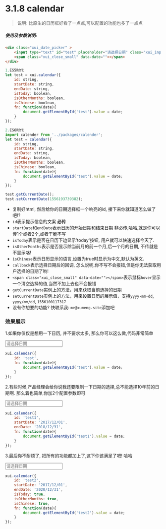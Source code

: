 <link rel="stylesheet" type="text/css" href="../assets/xui.css">
<script type="text/javascript" src="../assets/xui.js"></script>

# 3.1.8 calendar

>说明: 比原生的日历框好看了一点点,可以配置的功能也多了一点点

##### 使用及参数说明:
```html
<div class="xui_date_picker" >
	<input type="text" id="test" placeholder="请选择日期" class="xui_input xui_date_input" />
	<span class="xui_close_small" data-date=""></span>
</div>
```
```js
1.ES5时代
let test = xui.calendar({
	id: string,
	startDate: string,
	endDate: string,
	isToday: boolean,
	isOtherMonths: boolean,
	isChinese: boolean,
	fn: function(date){
		document.getElementById('test').value = date;
	}
});

2.ES6时代
import calender from '../packages/calender';
let test = calendar({
	id: string,
	startDate: string,
	endDate: string,
	isToday: boolean,
	isOtherMonths: boolean,
	isChinese: boolean,
	fn: function(date){
		document.getElementById('test').value = date;
	}
});

test.getCurrentDate();
test.setCurrentDate(1556193739382);
```

* 复制好html, 然后给你的日期选择框一个响亮的id, 接下来你就知道怎么做了吧!?
* `id`表示提示信息的文案 **必传**
* `startDate`和`endDate`表示日历的开始日期和结束日期 非必传,哈哈,就是你可以传1个或者2个,或者干脆不写
* `isToday`表示是否在日历下边显示'today'按钮, 用户就可以快速选择今天了.
* `isOtherMonths`表示是否显示除当前月的前一个月,后一个月的日期, 不传就是不显示咯!
* `isChinese`表示日历显示的语言,设置为true时显示为中文,默认为英文.
* `callback`表示选择日期后的回调, 怎么说呢,你不写不会报错,但是你无法获取用户选择的日期了哟!
* `<span class="xui_close_small" data-date=""></span>`表示鼠标`hover`显示一个清空选择的值,当然不加上去也不会报错
* `getCurrentDate`实例上的方法，用来获取当前选择的日期
* `setCurrentDate`实例上的方法，用来设置日历的展示值，支持`yyyy-mm-dd`, `yyyy/mm/dd`, `1556100117317`
* 没有你想要的功能? 快联系我: `me@xumeng.site`添加吧

### 效果展示

1.如果你仅仅是想用一下日历, 并不要求太多, 那么你可以这么做,代码非常简单
<div class="xui_date_picker">
	<input type="text" id="test" placeholder="请选择日期" class="xui_input xui_date_input" />
	<span class="xui_close_small" data-date=""></span>
</div>

<script type="text/javascript">
document.getElementById('test').onclick = function(){
	xui.calendar({
		id: 'test',
		fn: function(date){
			document.getElementById('test').value = date;
		}
	});
};
</script>

```js
xui.calendar({
	id: 'test',
	fn: function(date){
		document.getElementById('test').value = date;
	}
});
```

2.有些时候,产品经理会给你说我还要限制一下日期的选择,总不能选择10年前的日期啊. 那么着也简单,你加2个配置参数即可
<div class="xui_date_picker" >
	<input type="text" id="test1" placeholder="请选择日期" class="xui_input xui_date_input" />
	<span class="xui_close_small" data-date=""></span>
</div>

<script type="text/javascript">
document.getElementById('test1').onclick = function(){
	xui.calendar({
		id: 'test1',
		startDate: '2017/12/01',
		endDate: '2018/12/31',
		fn: function(date){
			document.getElementById('test1').value = date;
		}
	});
};
</script>

```js
xui.calendar({
	id: 'test1',
	startDate: '2017/12/01',
	endDate: '2018/12/31',
	fn: function(date){
		document.getElementById('test1').value = date;
	}
});
```

3.最后你不耐烦了, 把所有的功能都加上了,这下你该满足了吧! 哈哈
<div class="xui_date_picker" >
	<input type="text" id="test2" placeholder="请选择日期" class="xui_input xui_date_input" />
	<span class="xui_close_small" data-date=""></span>
</div>

<script type="text/javascript">
document.getElementById('test2').onclick = function(){
	xui.calendar({
		id: 'test2',
		startDate: '2017/12/01',
		endDate: '2020/12/31',
		isToday: true,
		isOtherMonths: true,
		isChinese: true,
		fn: function(date){
			document.getElementById('test2').value = date;
		}
	});
};
</script>

```js
xui.calendar({
	id: 'test2',
	startDate: '2017/12/01',
	endDate: '2020/12/31',
	isToday: true,
	isOtherMonths: true,
	isChinese: true,
	fn: function(date){
		document.getElementById('test2').value = date;
	}
});
```


